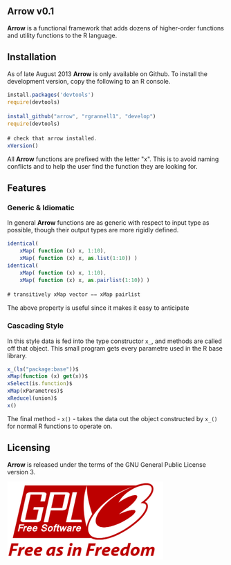 Arrow v0.1
-----------------------------------

**Arrow** is a functional framework that adds dozens of higher-order functions 
and utility functions to the R language. 

## Installation

As of late August 2013 **Arrow** is only available on Github. To install the development version, copy the
following to an R console.

```javascript
install.packages('devtools')
require(devtools)

install_github("arrow", "rgrannell1", "develop")
require(devtools)

# check that arrow installed.
xVersion()
```
All **Arrow** functions are prefixed with the letter "x". This is to avoid naming conflicts and to 
help the user find the function they are looking for.

## Features



### Generic & Idiomatic

In general **Arrow** functions are as generic with respect to input type as possible,
though their output types are more rigidly defined.

```javascript
identical(
    xMap( function (x) x, 1:10),
    xMap( function (x) x, as.list(1:10)) )
identical(
    xMap( function (x) x, 1:10),
    xMap( function (x) x, as.pairlist(1:10)) )

# transitively xMap vector == xMap pairlist
```
The above property is useful since it makes it easy to anticipate




### Cascading Style

In this style data is fed into the type constructor ```x_```, and methods are called off that object. 
This small program gets every parametre used in the R base library.

```javascript
x_(ls("package:base"))$  
xMap(function (x) get(x))$
xSelect(is.function)$
xMap(xParametres)$
xReducel(union)$
x()
```
The final method - ```x()``` - takes the data out the object constructed by ```x_()``` 
for normal R functions to operate on.

## Licensing

**Arrow** is released under the terms of the GNU General Public License version 3. 

<img src="gpl3.png" height = "180"> </img>
